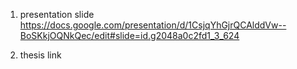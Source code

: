 1. presentation slide
https://docs.google.com/presentation/d/1CsjqYhGjrQCAlddVw--BoSKkjOQNkQec/edit#slide=id.g2048a0c2fd1_3_624

2. thesis link

